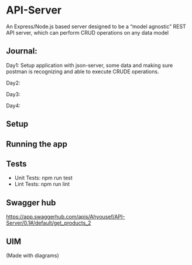 # API-Server

An Express/Node.js based server designed to be a “model agnostic” REST API server, which can perform CRUD operations on any data model

## Journal:

Day1: Setup application with json-server, some data and making sure postman is recognizing and able to execute CRUDE operations.

Day2: 

Day3: 

Day4: 



## Setup

## Running the app

## Tests
- Unit Tests: npm run test
- Lint Tests: npm run lint

## Swagger hub

https://app.swaggerhub.com/apis/Ahyousef/API-Server/0.1#/default/get_products_2

## UIM
(Made with diagrams)
<!-- ![UIM](./UIM/UIM.jpg) -->
